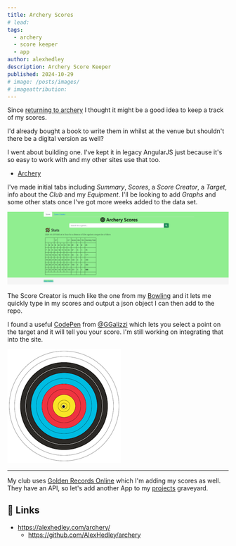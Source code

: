 ```yaml
---
title: Archery Scores
# lead: 
tags:
  - archery
  - score keeper
  - app
author: alexhedley
description: Archery Score Keeper
published: 2024-10-29
# image: /posts/images/
# imageattribution:
---
```


<!-- # Archery Scores -->

Since [returning to archery](archery-return) I thought it might be a good idea to keep a track of my scores.

I'd already bought a book to write them in whilst at the venue but shouldn't there be a digital version as well?

I went about building one. I've kept it in legacy AngularJS just because it's so easy to work with and my other sites use that too.

- [Archery](https://alexhedley.com/archery/)

I've made initial tabs including _Summary_, _Scores_, a _Score Creator_, a _Target_, info about the _Club_ and my _Equipment_. I'll be looking to add _Graphs_ and some other stats once I've got more weeks added to the data set.

![Scores (Alt)](images/archery/score-alt.png "Scores (Alt)")

The Score Creator is much like the one from my [Bowling](https://alexhedley.com/bowling/) and it lets me quickly type in my scores and output a json object I can then add to the repo.

I found a useful [CodePen](https://codepen.io/GGalizzi/pen/PogggB) from [@GGalizzi](https://codepen.io/GGalizzi) which lets you select a point on the target and it will tell you your score. I'm still working on integrating that into the site.

![Archery Target](images/archery/Archery_Target.png "Archery Target")

---

My club uses [Golden Records Online](https://archery-records.net/) which I'm adding my scores as well. They have an API, so let's add another App to my [projects](https://alexhedley.com/projects/) graveyard.

## 🔗 Links

- https://alexhedley.com/archery/
  - https://github.com/AlexHedley/archery
